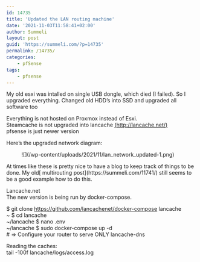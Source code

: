 ```yaml
---
id: 14735
title: 'Updated the LAN routing machine'
date: '2021-11-03T11:58:41+02:00'
author: Summeli
layout: post
guid: 'https://summeli.com/?p=14735'
permalink: /14735/
categories:
    - pfSense
tags:
    - pfsense
---
```


My old esxi was intalled on single USB dongle, which died (I failed). So I upgraded everything. Changed old HDD’s into SSD and upgraded all software too

Everything is not hosted on Proxmox instead of Esxi.   
Steamcache is not upgraded into lancache [(http://lancache.net/)](http://lancache.net/)  
pfsense is just newer version

Here’s the upgraded network diagram:

<figure class="wp-block-image size-large">![](/wp-content/uploads/2021/11/lan_network_updated-1.png)</figure>At times like these is pretty nice to have a blog to keep track of things to be done. My old[ multirouting post](https://summeli.com/11741/) still seems to be a good example how to do this.

Lancache.net  
The new version is being run by docker-compose.

 $ git clone https://github.com/lancachenet/docker-compose lancache  
~ $ cd lancache  
~/lancache $ nano .env  
~/lancache $ sudo docker-compose up -d  
\# =&gt; Configure your router to serve ONLY lancache-dns

Reading the caches:  
tail -100f lancache/logs/access.log